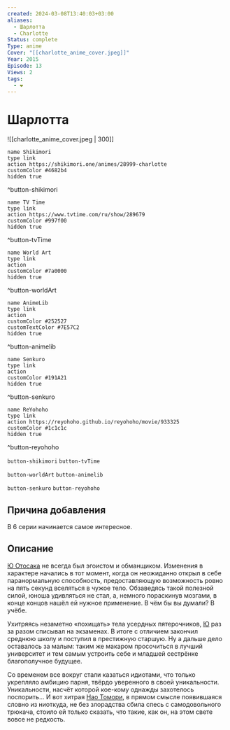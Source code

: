 ```yaml
---
created: 2024-03-08T13:40:03+03:00
aliases:
  - Шарлотта
  - Charlotte
Status: complete
Type: anime
Cover: "[[charlotte_anime_cover.jpeg]]"
Year: 2015
Episode: 13
Views: 2
tags:
  - ❤
---
```


# Шарлотта

![[charlotte_anime_cover.jpeg | 300]]


```button
name Shikimori
type link
action https://shikimori.one/animes/28999-charlotte
customColor #4682b4
hidden true
```
^button-shikimori

```button
name TV Time
type link
action https://www.tvtime.com/ru/show/289679
customColor #997f00
hidden true
```
^button-tvTime

```button
name World Art
type link
action 
customColor #7a0000
hidden true
```
^button-worldArt

```button
name AnimeLib
type link
action 
customColor #252527
customTextColor #7E57C2
hidden true
```
^button-animelib

```button
name Senkuro
type link
action 
customColor #191A21
hidden true
```
^button-senkuro

```button
name ReYohoho
type link
action https://reyohoho.github.io/reyohoho/movie/933325
customColor #1c1c1c
hidden true
```
^button-reyohoho



`button-shikimori` `button-tvTime`

`button-worldArt` `button-animelib`

`button-senkuro` `button-reyohoho`



## Причина добавления

В 6 серии начинается самое интересное.


## Описание

[Ю Отосака](https://shikimori.one/characters/122209-yuu-otosaka) не всегда был эгоистом и обманщиком. Изменения в характере начались в тот момент, когда он неожиданно открыл в себе паранормальную способность, предоставляющую возможность ровно на пять секунд вселяться в чужое тело. Обзаведясь такой полезной силой, юноша удивляться не стал, а, немного пораскинув мозгами, в конце концов нашёл ей нужное применение. В чём бы вы думали? В учёбе.

Ухитряясь незаметно «похищать» тела усердных пятерочников, [Ю](https://shikimori.one/characters/122209-yuu-otosaka) раз за разом списывал на экзаменах. В итоге с отличием закончил среднюю школу и поступил в престижную старшую. Ну а дальше дело оставалось за малым: таким же макаром просочиться в лучший университет и тем самым устроить себе и младшей сестрёнке благополучное будущее.

Со временем все вокруг стали казаться идиотами, что только укрепляло амбицию парня, твёрдо уверенного в своей уникальности. Уникальности, насчёт которой кое-кому однажды захотелось поспорить... И вот хитрая [Нао Томори](https://shikimori.one/characters/122211-nao-tomori), в прямом смысле появившаяся словно из ниоткуда, не без злорадства сбила спесь с самодовольного трюкача, стоило ей только сказать, что такие, как он, на этом свете вовсе не редкость.

